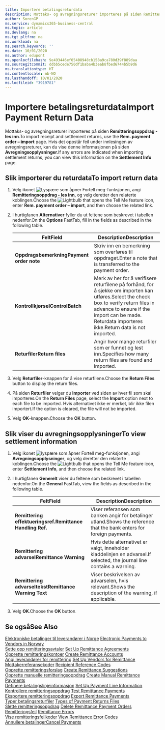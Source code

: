 ```yaml
---
title: Importere betalingsreturdata
description: Mottaks- og avregningsreturer importeres på siden Remitteringsoppdrag - les inn.
author: SorenGP
ms.service: dynamics365-business-central
ms.topic: article
ms.devlang: na
ms.tgt_pltfrm: na
ms.workload: na
ms.search.keywords: ''
ms.date: 10/01/2020
ms.author: edupont
ms.openlocfilehash: 9e493446ef05408948cb158a9ca780d39f889daa
ms.sourcegitcommit: ddbb5cede750df1baba4b3eab8fbed6744b5b9d6
ms.translationtype: HT
ms.contentlocale: nb-NO
ms.lasthandoff: 10/01/2020
ms.locfileid: "3919781"
---
```

# <a name="import-payment-return-data"></a><span data-ttu-id="a7453-103">Importere betalingsreturdata</span><span class="sxs-lookup"><span data-stu-id="a7453-103">Import Payment Return Data</span></span>
<span data-ttu-id="a7453-104">Mottaks- og avregningsreturer importeres på siden **Remitteringsoppdrag - les inn**.</span><span class="sxs-lookup"><span data-stu-id="a7453-104">To import receipt and settlement returns, use the **Rem. payment order – import** page.</span></span> <span data-ttu-id="a7453-105">Hvis det oppstår feil under innlesingen av avregningsreturer, kan du vise denne informasjonen på siden **Avregningsopplysninger**.</span><span class="sxs-lookup"><span data-stu-id="a7453-105">If any errors are indicated when importing settlement returns, you can view this information on the **Settlement Info** page.</span></span>  

## <a name="to-import-return-data"></a><span data-ttu-id="a7453-106">Slik importerer du returdata</span><span class="sxs-lookup"><span data-stu-id="a7453-106">To import return data</span></span>  

1.  <span data-ttu-id="a7453-107">Velg ikonet ![Lyspære som åpner Fortell meg-funksjonen](../../media/ui-search/search_small.png "Fortell hva du vil gjøre"), angi **Remitteringsoppdrag - les inn**, og velg deretter den relaterte koblingen.</span><span class="sxs-lookup"><span data-stu-id="a7453-107">Choose the ![Lightbulb that opens the Tell Me feature](../../media/ui-search/search_small.png "Tell me what you want to do") icon, enter **Rem. payment order – import**, and then choose the related link.</span></span>  
2.  <span data-ttu-id="a7453-108">I hurtigfanen **Alternativer** fyller du ut feltene som beskrevet i tabellen nedenfor.</span><span class="sxs-lookup"><span data-stu-id="a7453-108">On the **Options** FastTab, fill in the fields as described in the following table.</span></span>  

    |<span data-ttu-id="a7453-109">Felt</span><span class="sxs-lookup"><span data-stu-id="a7453-109">Field</span></span>|<span data-ttu-id="a7453-110">Description</span><span class="sxs-lookup"><span data-stu-id="a7453-110">Description</span></span>|  
    |---------------------------------|---------------------------------------|  
    |<span data-ttu-id="a7453-111">**Oppdragsbemerkning**</span><span class="sxs-lookup"><span data-stu-id="a7453-111">**Payment order note**</span></span>|<span data-ttu-id="a7453-112">Skriv inn en bemerkning som overføres til oppdraget.</span><span class="sxs-lookup"><span data-stu-id="a7453-112">Enter a note that is transferred to the payment order.</span></span>|  
    |<span data-ttu-id="a7453-113">**Kontrollkjørsel**</span><span class="sxs-lookup"><span data-stu-id="a7453-113">**ControlBatch**</span></span>|<span data-ttu-id="a7453-114">Merk av her for å verifisere returfilene på forhånd, for å sjekke om importen kan utføres.</span><span class="sxs-lookup"><span data-stu-id="a7453-114">Select the check box to verify return files in advance to ensure if the import can be made.</span></span> <span data-ttu-id="a7453-115">Returdata importeres ikke.</span><span class="sxs-lookup"><span data-stu-id="a7453-115">Return data is not imported.</span></span>|  
    |<span data-ttu-id="a7453-116">**Returfiler**</span><span class="sxs-lookup"><span data-stu-id="a7453-116">**Return files**</span></span>|<span data-ttu-id="a7453-117">Angir hvor mange returfiler som er funnet og lest inn.</span><span class="sxs-lookup"><span data-stu-id="a7453-117">Specifies how many return files are found and imported.</span></span>|  

3.  <span data-ttu-id="a7453-118">Velg **Returfiler**-knappen for å vise returfilene.</span><span class="sxs-lookup"><span data-stu-id="a7453-118">Choose the **Return Files** button to display the return files.</span></span>  
4.  <span data-ttu-id="a7453-119">På siden **Returfiler** velger du **Importer** ved siden av hver fil som skal importeres.</span><span class="sxs-lookup"><span data-stu-id="a7453-119">On the **Return Files** page, select the **Import** option next to each file to be imported.</span></span> <span data-ttu-id="a7453-120">Hvis alternativet ikke er merket, blir ikke filen importert.</span><span class="sxs-lookup"><span data-stu-id="a7453-120">If the option is cleared, the file will not be imported.</span></span>  
5.  <span data-ttu-id="a7453-121">Velg **OK**-knappen.</span><span class="sxs-lookup"><span data-stu-id="a7453-121">Choose the **OK** button.</span></span>  

## <a name="to-view-settlement-information"></a><span data-ttu-id="a7453-122">Slik viser du avregningsopplysninger</span><span class="sxs-lookup"><span data-stu-id="a7453-122">To view settlement information</span></span>  

1.  <span data-ttu-id="a7453-123">Velg ikonet ![lyspære som åpner Fortell meg-funksjonen](../../media/ui-search/search_small.png "Fortell hva du vil gjøre"), angi **Avregningsopplysninger**, og velg deretter den relaterte koblingen.</span><span class="sxs-lookup"><span data-stu-id="a7453-123">Choose the ![Lightbulb that opens the Tell Me feature](../../media/ui-search/search_small.png "Tell me what you want to do") icon, enter **Settlement Info**, and then choose the related link.</span></span>  
2.  <span data-ttu-id="a7453-124">I hurtigfanen **Generelt** viser du feltene som beskrevet i tabellen nedenfor.</span><span class="sxs-lookup"><span data-stu-id="a7453-124">On the **General** FastTab, view the fields as described in the following table.</span></span>  

    |<span data-ttu-id="a7453-125">Felt</span><span class="sxs-lookup"><span data-stu-id="a7453-125">Field</span></span>|<span data-ttu-id="a7453-126">Description</span><span class="sxs-lookup"><span data-stu-id="a7453-126">Description</span></span>|  
    |---------------------------------|---------------------------------------|  
    |<span data-ttu-id="a7453-127">**Remittering effektueringsref.**</span><span class="sxs-lookup"><span data-stu-id="a7453-127">**Remittance Handling Ref.**</span></span>|<span data-ttu-id="a7453-128">Viser referansen som banken angir for betalinger utland.</span><span class="sxs-lookup"><span data-stu-id="a7453-128">Shows the reference that the bank enters for foreign payments.</span></span>|  
    |<span data-ttu-id="a7453-129">**Remittering advarsel**</span><span class="sxs-lookup"><span data-stu-id="a7453-129">**Remittance Warning**</span></span>|<span data-ttu-id="a7453-130">Hvis dette alternativet er valgt, inneholder kladdelinjen en advarsel.</span><span class="sxs-lookup"><span data-stu-id="a7453-130">If selected, the journal line contains a warning.</span></span>|  
    |<span data-ttu-id="a7453-131">**Remittering advarseltekst**</span><span class="sxs-lookup"><span data-stu-id="a7453-131">**Remittance Warning Text**</span></span>|<span data-ttu-id="a7453-132">Viser beskrivelsen av advarselen, hvis relevant.</span><span class="sxs-lookup"><span data-stu-id="a7453-132">Shows the description of the warning, if applicable.</span></span>|  

3.  <span data-ttu-id="a7453-133">Velg **OK**.</span><span class="sxs-lookup"><span data-stu-id="a7453-133">Choose the **OK** button.</span></span>  

## <a name="see-also"></a><span data-ttu-id="a7453-134">Se også</span><span class="sxs-lookup"><span data-stu-id="a7453-134">See Also</span></span>  
 <span data-ttu-id="a7453-135">[Elektroniske betalinger til leverandører i Norge](electronic-payments-to-vendors-in-norway.md) </span><span class="sxs-lookup"><span data-stu-id="a7453-135">[Electronic Payments to Vendors in Norway](electronic-payments-to-vendors-in-norway.md) </span></span>  
 <span data-ttu-id="a7453-136">[Sette opp remitteringsavtaler](how-to-set-up-remittance-agreements.md) </span><span class="sxs-lookup"><span data-stu-id="a7453-136">[Set Up Remittance Agreements](how-to-set-up-remittance-agreements.md) </span></span>  
 <span data-ttu-id="a7453-137">[Opprette remitteringskontoer](how-to-create-remittance-accounts.md) </span><span class="sxs-lookup"><span data-stu-id="a7453-137">[Create Remittance Accounts](how-to-create-remittance-accounts.md) </span></span>  
 <span data-ttu-id="a7453-138">[Angi leverandører for remittering](how-to-set-up-vendors-for-remittance.md) </span><span class="sxs-lookup"><span data-stu-id="a7453-138">[Set Up Vendors for Remittance](how-to-set-up-vendors-for-remittance.md) </span></span>  
 <span data-ttu-id="a7453-139">[Mottakerreferansekoder](recipient-reference-codes.md) </span><span class="sxs-lookup"><span data-stu-id="a7453-139">[Recipient Reference Codes](recipient-reference-codes.md) </span></span>  
 <span data-ttu-id="a7453-140">[Opprette remitteringsforslag](how-to-create-remittance-suggestions.md) </span><span class="sxs-lookup"><span data-stu-id="a7453-140">[Create Remittance Suggestions](how-to-create-remittance-suggestions.md) </span></span>  
 <span data-ttu-id="a7453-141">[Opprette manuelle remitteringsoppdrag](how-to-create-manual-remittance-payments.md) </span><span class="sxs-lookup"><span data-stu-id="a7453-141">[Create Manual Remittance Payments](how-to-create-manual-remittance-payments.md) </span></span>  
 <span data-ttu-id="a7453-142">[Definere betalingslinjeinformasjon](how-to-set-up-payment-line-information.md) </span><span class="sxs-lookup"><span data-stu-id="a7453-142">[Set Up Payment Line Information](how-to-set-up-payment-line-information.md) </span></span>  
 <span data-ttu-id="a7453-143">[Kontrollere remitteringsoppdrag](how-to-test-remittance-payments.md) </span><span class="sxs-lookup"><span data-stu-id="a7453-143">[Test Remittance Payments](how-to-test-remittance-payments.md) </span></span>  
 <span data-ttu-id="a7453-144">[Eksportere remitteringsoppdrag](how-to-export-remittance-payments.md) </span><span class="sxs-lookup"><span data-stu-id="a7453-144">[Export Remittance Payments](how-to-export-remittance-payments.md) </span></span>  
 <span data-ttu-id="a7453-145">[Typer betalingsreturfiler](types-of-payment-returns-files.md) </span><span class="sxs-lookup"><span data-stu-id="a7453-145">[Types of Payment Returns Files](types-of-payment-returns-files.md) </span></span>  
 <span data-ttu-id="a7453-146">[Slette remitteringsoppdrag](how-to-delete-remittance-payment-orders.md) </span><span class="sxs-lookup"><span data-stu-id="a7453-146">[Delete Remittance Payment Orders](how-to-delete-remittance-payment-orders.md) </span></span>  
 <span data-ttu-id="a7453-147">[Remitteringsfeil](remittance-errors.md) </span><span class="sxs-lookup"><span data-stu-id="a7453-147">[Remittance Errors](remittance-errors.md) </span></span>  
 <span data-ttu-id="a7453-148">[Vise remitteringsfeilkoder](how-to-view-remittance-error-codes.md) </span><span class="sxs-lookup"><span data-stu-id="a7453-148">[View Remittance Error Codes](how-to-view-remittance-error-codes.md) </span></span>  
 [<span data-ttu-id="a7453-149">Annullere betalinger</span><span class="sxs-lookup"><span data-stu-id="a7453-149">Cancel Payments</span></span>](how-to-cancel-payments.md)

